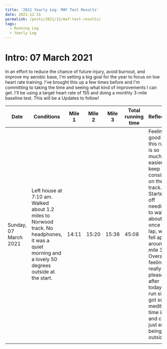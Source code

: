 ```yaml
---
title: '2021 Yearly Log: MAF Test Results'
date: 2021-12-31
permalink: /posts/2021/12/maf-test-results/
tags:
  - Running Log
  - Yearly Log
---
```


# Intro: 07 March 2021
In an effort to reduce the chance of future injury, avoid burnout, and improve my aerobic base, I'm setting a big goal for the year to focus on low heart rate training. I've brought this up a few times before and I'm committing to taking the time and seeing what kind of improvements I can get. I'll be using a target heart rate of 155 and doing a monthly 3-mile baseline test. This will be a  Updates to follow!

| Date  | Conditions  | Mile 1  | Mile 2  | Mile 3  | Total running time  | Reflection |
|---    |---          |---      |---      |---      |---                  |---         |
| Sunday, 07 March 2021  | Left house at 7:10 am. Walked about 1.2 miles to Norwood track. No headphones, it was a quiet morning and a lovely 50 degrees outside at the start.  | 14:11 | 15:20  | 15:38  | 45:08  | Feeling good after this run! It is so much easier to keep consistent on the track. Started off needing to walk about once per lap, which fell apart around mile 3. Overall feeling really pleased after today's run since I got some meditative time in and could just enjoy being outside. |
|       |             |         |         |         |                     |            |        